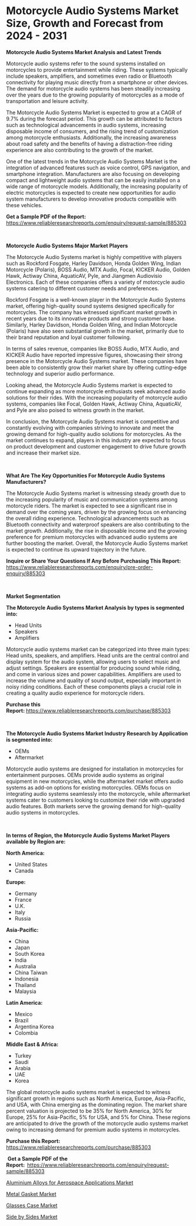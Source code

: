 <p><h1>Motorcycle Audio Systems Market Size, Growth and Forecast from 2024 - 2031</h1></p><p><strong>Motorcycle Audio Systems Market Analysis and Latest Trends</strong></p>
<p><p>Motorcycle audio systems refer to the sound systems installed on motorcycles to provide entertainment while riding. These systems typically include speakers, amplifiers, and sometimes even radio or Bluetooth connectivity for playing music directly from a smartphone or other devices. The demand for motorcycle audio systems has been steadily increasing over the years due to the growing popularity of motorcycles as a mode of transportation and leisure activity.</p><p>The Motorcycle Audio Systems Market is expected to grow at a CAGR of 9.7% during the forecast period. This growth can be attributed to factors such as technological advancements in audio systems, increasing disposable income of consumers, and the rising trend of customization among motorcycle enthusiasts. Additionally, the increasing awareness about road safety and the benefits of having a distraction-free riding experience are also contributing to the growth of the market.</p><p>One of the latest trends in the Motorcycle Audio Systems Market is the integration of advanced features such as voice control, GPS navigation, and smartphone integration. Manufacturers are also focusing on developing compact and lightweight audio systems that can be easily installed on a wide range of motorcycle models. Additionally, the increasing popularity of electric motorcycles is expected to create new opportunities for audio system manufacturers to develop innovative products compatible with these vehicles.</p></p>
<p><strong>Get a Sample PDF of the Report:&nbsp;</strong> <a href="https://www.reliableresearchreports.com/enquiry/request-sample/885303">https://www.reliableresearchreports.com/enquiry/request-sample/885303</a></p>
<p>&nbsp;</p>
<p><strong>Motorcycle Audio Systems Major Market Players</strong></p>
<p><p>The Motorcycle Audio Systems market is highly competitive with players such as Rockford Fosgate, Harley Davidson, Honda Golden Wing, Indian Motorcycle (Polaris), BOSS Audio, MTX Audio, Focal, KICKER Audio, Golden Hawk, Actiway China, AquaticAV, Pyle, and Jiangmen Audiovisio Electronics. Each of these companies offers a variety of motorcycle audio systems catering to different customer needs and preferences.</p><p>Rockford Fosgate is a well-known player in the Motorcycle Audio Systems market, offering high-quality sound systems designed specifically for motorcycles. The company has witnessed significant market growth in recent years due to its innovative products and strong customer base. Similarly, Harley Davidson, Honda Golden Wing, and Indian Motorcycle (Polaris) have also seen substantial growth in the market, primarily due to their brand reputation and loyal customer following.</p><p>In terms of sales revenue, companies like BOSS Audio, MTX Audio, and KICKER Audio have reported impressive figures, showcasing their strong presence in the Motorcycle Audio Systems market. These companies have been able to consistently grow their market share by offering cutting-edge technology and superior audio performance.</p><p>Looking ahead, the Motorcycle Audio Systems market is expected to continue expanding as more motorcycle enthusiasts seek advanced audio solutions for their rides. With the increasing popularity of motorcycle audio systems, companies like Focal, Golden Hawk, Actiway China, AquaticAV, and Pyle are also poised to witness growth in the market.</p><p>In conclusion, the Motorcycle Audio Systems market is competitive and constantly evolving with companies striving to innovate and meet the growing demand for high-quality audio solutions for motorcycles. As the market continues to expand, players in this industry are expected to focus on product development and customer engagement to drive future growth and increase their market size.</p></p>
<p>&nbsp;</p>
<p><strong>What Are The Key Opportunities For Motorcycle Audio Systems Manufacturers?</strong></p>
<p><p>The Motorcycle Audio Systems market is witnessing steady growth due to the increasing popularity of music and communication systems among motorcycle riders. The market is expected to see a significant rise in demand over the coming years, driven by the growing focus on enhancing the overall riding experience. Technological advancements such as Bluetooth connectivity and waterproof speakers are also contributing to the market growth. Additionally, the rise in disposable income and the growing preference for premium motorcycles with advanced audio systems are further boosting the market. Overall, the Motorcycle Audio Systems market is expected to continue its upward trajectory in the future.</p></p>
<p><strong>Inquire or Share Your Questions If Any Before Purchasing This Report:</strong> <a href="https://www.reliableresearchreports.com/enquiry/pre-order-enquiry/885303">https://www.reliableresearchreports.com/enquiry/pre-order-enquiry/885303</a></p>
<p>&nbsp;</p>
<p><strong>Market Segmentation</strong></p>
<p><strong>The Motorcycle Audio Systems Market Analysis by types is segmented into:</strong></p>
<p><ul><li>Head Units</li><li>Speakers</li><li>Amplifiers</li></ul></p>
<p><p>Motorcycle audio systems market can be categorized into three main types: Head units, speakers, and amplifiers. Head units are the central control and display system for the audio system, allowing users to select music and adjust settings. Speakers are essential for producing sound while riding, and come in various sizes and power capabilities. Amplifiers are used to increase the volume and quality of sound output, especially important in noisy riding conditions. Each of these components plays a crucial role in creating a quality audio experience for motorcycle riders.</p></p>
<p><strong>Purchase this Report:&nbsp;</strong><a href="https://www.reliableresearchreports.com/purchase/885303">https://www.reliableresearchreports.com/purchase/885303</a></p>
<p>&nbsp;</p>
<p><strong>The Motorcycle Audio Systems Market Industry Research by Application is segmented into:</strong></p>
<p><ul><li>OEMs</li><li>Aftermarket</li></ul></p>
<p><p>Motorcycle audio systems are designed for installation in motorcycles for entertainment purposes. OEMs provide audio systems as original equipment in new motorcycles, while the aftermarket market offers audio systems as add-on options for existing motorcycles. OEMs focus on integrating audio systems seamlessly into the motorcycle, while aftermarket systems cater to customers looking to customize their ride with upgraded audio features. Both markets serve the growing demand for high-quality audio systems in motorcycles.</p></p>
<p>&nbsp;</p>
<p><strong>In terms of Region, the Motorcycle Audio Systems Market Players available by Region are:</strong></p>
<p>
    <p> <strong> North America: </strong>
        <ul>
            <li>United States</li>
            <li>Canada</li>
        </ul>
        </p> 
    <p> <strong> Europe: </strong>
        <ul>
            <li>Germany</li>
            <li>France</li>
            <li>U.K.</li>
            <li>Italy</li>
            <li>Russia</li>
        </ul>
        </p> 
    <p> <strong> Asia-Pacific: </strong>
        <ul>
            <li>China</li>
            <li>Japan</li>
            <li>South Korea</li>
            <li>India</li>
            <li>Australia</li>
            <li>China Taiwan</li>
            <li>Indonesia</li>
            <li>Thailand</li>
            <li>Malaysia</li>
        </ul>
        </p> 
    <p> <strong> Latin America: </strong>
        <ul>
            <li>Mexico</li>
            <li>Brazil</li>
            <li>Argentina Korea</li>
            <li>Colombia</li>
        </ul>
        </p> 
    <p> <strong> Middle East & Africa: </strong>
        <ul>
            <li>Turkey</li>
            <li>Saudi</li>
            <li>Arabia</li>
            <li>UAE</li>
            <li>Korea</li>
        </ul>
    </p>
    </p>
<p><p>The global motorcycle audio systems market is expected to witness significant growth in regions such as North America, Europe, Asia-Pacific, and USA, with China emerging as the dominating region. The market share percent valuation is projected to be 35% for North America, 30% for Europe, 25% for Asia-Pacific, 5% for USA, and 5% for China. These regions are anticipated to drive the growth of the motorcycle audio systems market owing to increasing demand for premium audio systems in motorcycles.</p></p>
<p><strong>Purchase this Report: </strong><a href="https://www.reliableresearchreports.com/purchase/885303">https://www.reliableresearchreports.com/purchase/885303</a></p>
<p>&nbsp;<strong>Get a Sample PDF of the Report:&nbsp;&nbsp;</strong><a href="https://www.reliableresearchreports.com/enquiry/request-sample/885303">https://www.reliableresearchreports.com/enquiry/request-sample/885303</a></p>
<p><strong></strong></p>
<p><p><a href="https://github.com/guneycigdem35/Market-Research-Report-List-2/blob/main/aluminium-alloys-for-aerospace-applications-market.md">Aluminium Alloys for Aerospace Applications Market</a></p><p><a href="https://issuu.com/reportprime-2/docs/metal-gasket-market-size-2030.pptx">Metal Gasket Market</a></p><p><a href="https://issuu.com/reportprime-2/docs/glasses-case-market-size-2030.pptx">Glasses Case Market</a></p><p><a href="https://github.com/biheemgalvinlouises6hokrh3h/Market-Research-Report-List-1/blob/main/side-by-sides-market.md">Side by Sides Market</a></p></p>